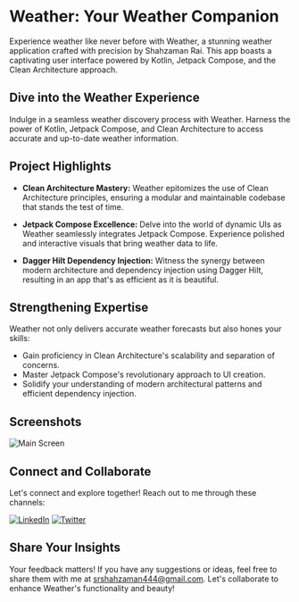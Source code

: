 # Weather: Your Weather Companion

Experience weather like never before with Weather, a stunning weather application crafted with precision by Shahzaman Rai. This app boasts a captivating user interface powered by Kotlin, Jetpack Compose, and the Clean Architecture approach.

## Dive into the Weather Experience
Indulge in a seamless weather discovery process with Weather. Harness the power of Kotlin, Jetpack Compose, and Clean Architecture to access accurate and up-to-date weather information.

## Project Highlights
* **Clean Architecture Mastery:** Weather epitomizes the use of Clean Architecture principles, ensuring a modular and maintainable codebase that stands the test of time.

* **Jetpack Compose Excellence:** Delve into the world of dynamic UIs as Weather seamlessly integrates Jetpack Compose. Experience polished and interactive visuals that bring weather data to life.

* **Dagger Hilt Dependency Injection:** Witness the synergy between modern architecture and dependency injection using Dagger Hilt, resulting in an app that's as efficient as it is beautiful.

## Strengthening Expertise
Weather not only delivers accurate weather forecasts but also hones your skills:
* Gain proficiency in Clean Architecture's scalability and separation of concerns.
* Master Jetpack Compose's revolutionary approach to UI creation.
* Solidify your understanding of modern architectural patterns and efficient dependency injection.

## Screenshots
![Main Screen](https://github.com/YourUsername/Weather/blob/master/screenshots/MainScreen.png)

## Connect and Collaborate
Let's connect and explore together! Reach out to me through these channels:

[![LinkedIn](https://img.shields.io/badge/linkedin-0A66C2?style=for-the-badge&logo=linkedin&logoColor=white)](https://www.linkedin.com/in/shah-zaman-rai/)
[![Twitter](https://img.shields.io/badge/twitter-1DA1F2?style=for-the-badge&logo=twitter&logoColor=white)](https://twitter.com/srZamanRai)

## Share Your Insights
Your feedback matters! If you have any suggestions or ideas, feel free to share them with me at srshahzaman444@gmail.com. Let's collaborate to enhance Weather's functionality and beauty!
